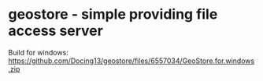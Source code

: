 # geostore - simple  providing file access server

Build for windows:
https://github.com/Docing13/geostore/files/6557034/GeoStore.for.windows.zip
